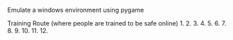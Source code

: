 Emulate a windows environment using pygame

Training Route (where people are trained to be safe online)
1. 
2.
3.
4.
5.
6.
7.
8.
9.
10.
11.
12.
